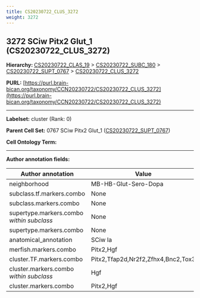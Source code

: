 ```yaml
---
title: CS20230722_CLUS_3272
weight: 3272
---
```

## 3272 SCiw Pitx2 Glut_1 (CS20230722_CLUS_3272)
<b>Hierarchy: </b>
[CS20230722_CLAS_19](../CS20230722_CLAS_19) >
[CS20230722_SUBC_180](../CS20230722_SUBC_180) >
[CS20230722_SUPT_0767](../CS20230722_SUPT_0767) >
[CS20230722_CLUS_3272](../CS20230722_CLUS_3272)

**PURL:** [https://purl.brain-bican.org/taxonomy/CCN20230722/CS20230722_CLUS_3272](https://purl.brain-bican.org/taxonomy/CCN20230722/CS20230722_CLUS_3272)

---


**Labelset:** cluster (Rank: 0)

**Parent Cell Set:** 0767 SCiw Pitx2 Glut_1 ([CS20230722_SUPT_0767](../CS20230722_SUPT_0767))



**Cell Ontology Term:** 

[MARKER GENES.]: #


---

[TRANSFERRED ANNOTATIONS.]: #


[AUTHOR ANNOTATION FIELDS.]: #


**Author annotation fields:**

| Author annotation | Value |
|-------------------|-------|
|neighborhood|MB-HB-Glut-Sero-Dopa|
|subclass.tf.markers.combo|None|
|subclass.markers.combo|None|
|supertype.markers.combo _within subclass_|None|
|supertype.markers.combo|None|
|anatomical_annotation|SCiw la|
|merfish.markers.combo|Pitx2,Hgf|
|cluster.TF.markers.combo|Pitx2,Tfap2d,Nr2f2,Zfhx4,Bnc2,Tox3|
|cluster.markers.combo _within subclass_|Hgf|
|cluster.markers.combo|Pitx2,Hgf|

